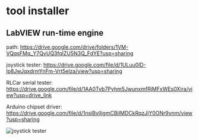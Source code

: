 # tool installer
## LabVIEW run-time engine
path: https://drive.google.com/drive/folders/1VM-VQqsFMq_Y7QvUQ3fqlZU5N3Q_FdYE?usp=sharing 

joystick tester: https://drive.google.com/file/d/1ULuu0lD-lp8JwJqxdrmYnFm-Vrt5elza/view?usp=sharing

RLCar serial tester: https://drive.google.com/file/d/1AA0Tvb7Pyhm5JwunxmfRjMFxWEs0Xira/view?usp=drive_link

Arduino chipset driver: https://drive.google.com/file/d/1nsiBvlIigmCBiIMDCkRqzJjY0ONr9vnm/view?usp=sharing



![joystick tester](https://github.com/RLmodel/RLCar/assets/32663016/cc25ab74-72d5-4501-ac09-6a332f91b96e)


